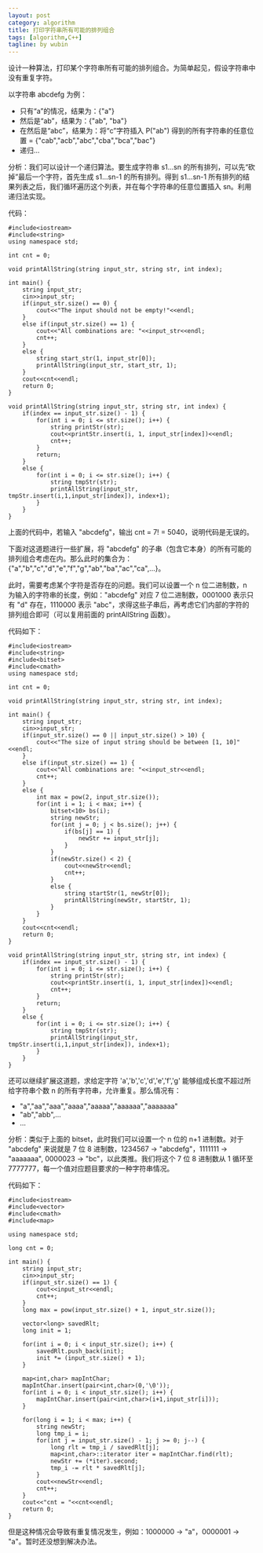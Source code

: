 ```yaml
---
layout: post
category: algorithm
title: 打印字符串所有可能的排列组合
tags: [algorithm,C++]
tagline: by wubin
---
```


设计一种算法，打印某个字符串所有可能的排列组合。为简单起见，假设字符串中没有重复字符。

以字符串 abcdefg 为例：

<!--more-->

* 只有“a”的情况，结果为：{"a"}
* 然后是“ab”，结果为：{"ab", "ba"}
* 在然后是“abc”，结果为：将“c”字符插入 P("ab") 得到的所有字符串的任意位置 = {"cab","acb","abc","cba","bca","bac"}
* 递归...

分析：我们可以设计一个递归算法。要生成字符串 s1...sn 的所有排列，可以先“砍掉”最后一个字符，首先生成 s1...sn-1 的所有排列。得到 s1...sn-1 所有排列的结果列表之后，我们循环遍历这个列表，并在每个字符串的任意位置插入 sn。利用递归法实现。

代码：
	
	#include<iostream>
	#include<string>
	using namespace std;

	int cnt = 0;

	void printAllString(string input_str, string str, int index);

	int main() {
		string input_str;
		cin>>input_str;
		if(input_str.size() == 0) {
			cout<<"The input should not be empty!"<<endl;
		}
		else if(input_str.size() == 1) {
			cout<<"All combinations are: "<<input_str<<endl;
			cnt++;
		}
		else {
			string start_str(1, input_str[0]);
			printAllString(input_str, start_str, 1);
		}
		cout<<cnt<<endl;
		return 0;
	}

	void printAllString(string input_str, string str, int index) {
		if(index == input_str.size() - 1) {
			for(int i = 0; i <= str.size(); i++) {
				string printStr(str);
				cout<<printStr.insert(i, 1, input_str[index])<<endl;
				cnt++;
			}
			return;
		}
		else {
			for(int i = 0; i <= str.size(); i++) {
				string tmpStr(str);
				printAllString(input_str, tmpStr.insert(i,1,input_str[index]), index+1);
			}
		}
	}

上面的代码中，若输入 "abcdefg"，输出 cnt = 7! = 5040，说明代码是无误的。

下面对这道题进行一些扩展，将 "abcdefg" 的子串（包含它本身）的所有可能的排列组合考虑在内。那么此时的集合为：{"a","b","c","d","e","f","g","ab","ba","ac","ca",...}。

此时，需要考虑某个字符是否存在的问题。我们可以设置一个 n 位二进制数，n 为输入的字符串的长度，例如："abcdefg" 对应 7 位二进制数，0001000 表示只有 "d" 存在，1110000 表示 "abc"，求得这些子串后，再考虑它们内部的字符的排列组合即可（可以复用前面的 printAllString 函数）。

代码如下：

	
	#include<iostream>
	#include<string>
	#include<bitset>
	#include<cmath>
	using namespace std;

	int cnt = 0;

	void printAllString(string input_str, string str, int index);

	int main() {
		string input_str;
		cin>>input_str;
		if(input_str.size() == 0 || input_str.size() > 10) {
			cout<<"The size of input string should be between [1, 10]"<<endl;
		}
		else if(input_str.size() == 1) {
			cout<<"All combinations are: "<<input_str<<endl;
			cnt++;
		}
		else {
			int max = pow(2, input_str.size());
			for(int i = 1; i < max; i++) {
				bitset<10> bs(i);
				string newStr;
				for(int j = 0; j < bs.size(); j++) {
					if(bs[j] == 1) {
						newStr += input_str[j];
					}
				}
				if(newStr.size() < 2) {
					cout<<newStr<<endl;
					cnt++;
				}
				else {
					string startStr(1, newStr[0]);
					printAllString(newStr, startStr, 1);
				}
			}
		}
		cout<<cnt<<endl;
		return 0;
	}

	void printAllString(string input_str, string str, int index) {
		if(index == input_str.size() - 1) {
			for(int i = 0; i <= str.size(); i++) {
				string printStr(str);
				cout<<printStr.insert(i, 1, input_str[index])<<endl;
				cnt++;
			}
			return;
		}
		else {
			for(int i = 0; i <= str.size(); i++) {
				string tmpStr(str);
				printAllString(input_str, tmpStr.insert(i,1,input_str[index]), index+1);
			}
		}
	}


还可以继续扩展这道题，求给定字符 'a','b','c','d','e','f','g' 能够组成长度不超过所给字符串个数 n 的所有字符串，允许重复。那么情况有：

* "a","aa","aaa","aaaa","aaaaa","aaaaaa","aaaaaaa"
* "ab","abb",...
* ...

分析：类似于上面的 bitset，此时我们可以设置一个 n 位的 n+1 进制数。对于 "abcdefg" 来说就是 7 位 8 进制数，1234567 -> "abcdefg"，1111111 -> "aaaaaaa", 0000023 -> "bc"，以此类推。我们将这个 7 位 8 进制数从 1 循环至 7777777，每一个值对应题目要求的一种字符串情况。

代码如下：
	
	#include<iostream>
	#include<vector>
	#include<cmath>
	#include<map>

	using namespace std;

	long cnt = 0;

	int main() {
		string input_str;
		cin>>input_str;
		if(input_str.size() == 1) {
			cout<<input_str<<endl;
			cnt++;
		}
		long max = pow(input_str.size() + 1, input_str.size());

		vector<long> savedRlt;
		long init = 1;

		for(int i = 0; i < input_str.size(); i++) {
			savedRlt.push_back(init);
			init *= (input_str.size() + 1);
		}

		map<int,char> mapIntChar;
		mapIntChar.insert(pair<int,char>(0,'\0'));
		for(int i = 0; i < input_str.size(); i++) {
			mapIntChar.insert(pair<int,char>(i+1,input_str[i]));
		}

		for(long i = 1; i < max; i++) {
			string newStr;
			long tmp_i = i;
			for(int j = input_str.size() - 1; j >= 0; j--) {
				long rlt = tmp_i / savedRlt[j];
				map<int,char>::iterator iter = mapIntChar.find(rlt);
				newStr += (*iter).second;
				tmp_i -= rlt * savedRlt[j];
			}
			cout<<newStr<<endl;
			cnt++;
		}
		cout<<"cnt = "<<cnt<<endl;
		return 0;
	}

但是这种情况会导致有重复情况发生，例如：1000000 -> "a"，0000001 -> "a"。暂时还没想到解决办法。
